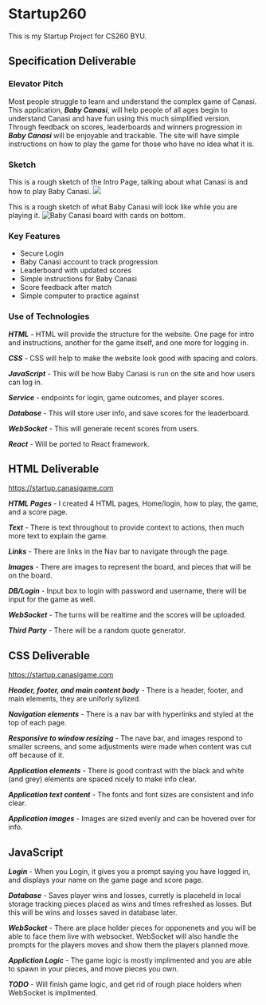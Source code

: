 # Startup260
This is my Startup Project for CS260 BYU.

## Specification Deliverable

### Elevator Pitch
Most people struggle to learn and understand the complex game of Canasi. This application, ***Baby Canasi***, will help people of all ages begin to understand Canasi and have fun using this much simplified version. Through feedback on scores, leaderboards and winners progression in ***Baby Canasi*** will be enjoyable and trackable. The site will have simple instructions on how to play the game for those who have no idea what it is.

### Sketch
This is a rough sketch of the Intro Page, talking about what Canasi is and how to play Baby Canasi.
![](https://github.com/DatumWeb/Startup260/assets/97472760/139ebc17-ab7e-4dbd-8653-07f3a405d58e.jpg)

This is a rough sketch of what Baby Canasi will look like while you are playing it.
![Baby Canasi board with cards on bottom.](https://github.com/DatumWeb/Startup260/assets/97472760/d23d393b-76ce-4528-84d2-9790b11eabad)

### Key Features
* Secure Login
* Baby Canasi account to track progression
* Leaderboard with updated scores
* Simple instructions for Baby Canasi
* Score feedback after match
* Simple computer to practice against


### Use of Technologies 
***HTML*** - HTML will provide the structure for the website. One page for intro and instructions, another for the game itself, and one more for logging in. 

***CSS*** - CSS will help to make the website look good with spacing and colors.

***JavaScript*** - This will be how Baby Canasi is run on the site and how users can log in.

***Service*** - endpoints for login, game outcomes, and player scores.

***Database*** - This will store user info, and save scores for the leaderboard. 

***WebSocket*** - This will generate recent scores from users.

***React*** - Will be ported to React framework.

## HTML Deliverable

https://startup.canasigame.com

***HTML Pages*** - I created 4 HTML pages, Home/login, how to play, the game, and a score page.

***Text*** - There is text throughout to provide context to actions, then much more text to explain the game.

***Links*** - There are links in the Nav bar to navigate through the page.

***Images*** - There are images to represent the board, and pieces that will be on the board.

***DB/Login*** - Input box to login with password and username, there will be input for the game as well.

***WebSocket*** - The turns will be realtime and the scores will be uploaded.

***Third Party*** - There will be a random quote generator.

## CSS Deliverable
https://startup.canasigame.com

***Header, footer, and main content body*** - There is a header, footer, and main elements, they are uniforly sylized.

***Navigation elements*** - There is a nav bar with hyperlinks and styled at the top of each page.

***Responsive to window resizing*** - The nave bar, and images respond to smaller screens, and some adjustments were made when content was cut off because of it.

***Application elements*** - There is good contrast with the black and white (and grey) elements are spaced nicely to make info clear.

***Application text content*** - The fonts and font sizes are consistent and info clear.

***Application images*** - Images are sized evenly and can be hovered over for info.

## JavaScript
***Login*** - When you Login, it gives you a prompt saying you have logged in, and displays your name on the game page and score page.

***Database*** - Saves player wins and losses, curretly is placeheld in local storage tracking pieces placed as wins and times refreshed as losses. But this will be wins and losses saved in database later.

***WebSocket*** - There are place holder pieces for opponenets and you will be able to face them live with websocket. WebSocket will also handle the prompts for the players moves and show them the players planned move.

***Appliction Logic*** - The game logic is mostly implimented and you are able to spawn in your pieces, and move pieces you own.

***TODO*** - Will finish game logic, and get rid of rough place holders when WebSocket is implimented.


